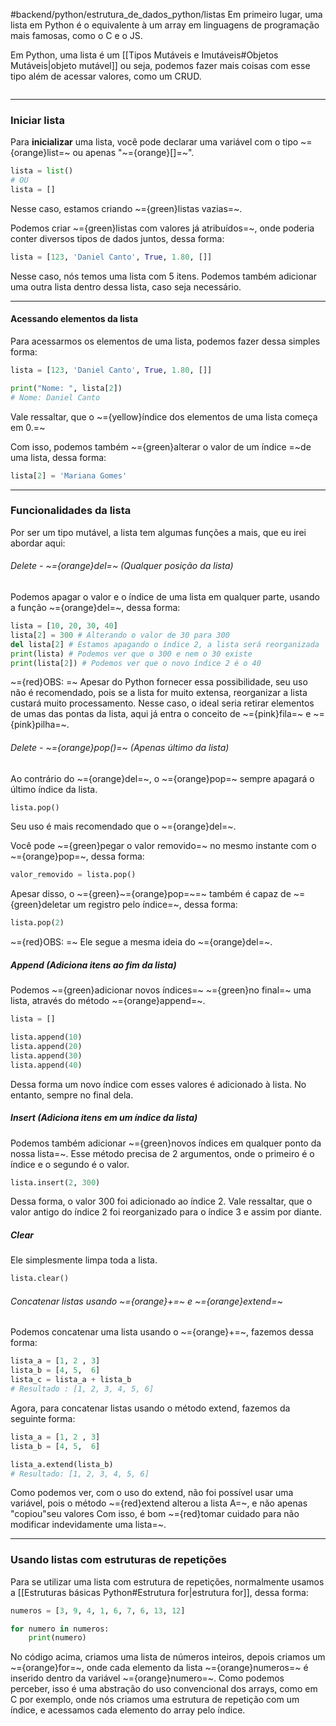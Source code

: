 #backend/python/estrutura_de_dados_python/listas
Em primeiro lugar, uma lista em Python é o equivalente à um array em linguagens de programação mais famosas, como o C e o JS.

Em Python, uma lista é um [[Tipos Mutáveis e Imutáveis#Objetos Mutáveis|objeto mutável]] ou seja, podemos fazer mais coisas com esse tipo além de acessar valores, como um CRUD.

```table-of-contents
```


--------
### Iniciar lista
Para **inicializar** uma lista, você pode declarar uma variável com o tipo ~={orange}list=~ ou apenas "~={orange}[]=~".
```python
lista = list()
# OU
lista = []
```
Nesse caso, estamos criando ~={green}listas vazias=~.

Podemos criar ~={green}listas com valores já atribuídos=~, onde poderia conter diversos tipos de dados juntos, dessa forma: 
```python
lista = [123, 'Daniel Canto', True, 1.80, []]
```
Nesse caso, nós temos uma lista com 5 itens.
Podemos também adicionar uma outra lista dentro dessa lista, caso seja necessário.

---------
#### Acessando elementos da lista
Para acessarmos os elementos de uma lista, podemos fazer dessa simples forma:
```python
lista = [123, 'Daniel Canto', True, 1.80, []]

print("Nome: ", lista[2])
# Nome: Daniel Canto
```
Vale ressaltar, que o ~={yellow}índice dos elementos de uma lista começa em 0.=~

Com isso, podemos também ~={green}alterar o valor de um índice =~de uma lista, dessa forma:
```Python
lista[2] = 'Mariana Gomes'
```

-----
### Funcionalidades da lista
Por ser um tipo mutável, a lista tem algumas funções a mais, que eu irei abordar aqui:

###### Delete - ~={orange}del=~ (Qualquer posição da lista)
Podemos apagar o valor e o índice de uma lista em qualquer parte, usando a função ~={orange}del=~, dessa forma:
```python
lista = [10, 20, 30, 40]
lista[2] = 300 # Alterando o valor de 30 para 300
del lista[2] # Estamos apagando o índice 2, a lista será reorganizada
print(lista) # Podemos ver que o 300 e nem o 30 existe
print(lista[2]) # Podemos ver que o novo índice 2 é o 40
```
~={red}OBS: =~ Apesar do Python fornecer essa possibilidade, seu uso não é recomendado, pois se a lista for muito extensa, reorganizar a lista custará muito processamento. Nesse caso, o ideal seria retirar elementos de umas das pontas da lista, aqui já entra o conceito de ~={pink}fila=~ e ~={pink}pilha=~.

###### Delete - ~={orange}pop()=~ (Apenas último da lista)
Ao contrário do ~={orange}del=~, o ~={orange}pop=~ sempre apagará o último índice da lista.
```Python
lista.pop()
```
Seu uso é mais recomendado que o ~={orange}del=~.

Você pode ~={green}pegar o valor removido=~ no mesmo instante com o ~={orange}pop=~, dessa forma:
```Python
valor_removido = lista.pop()
```

Apesar disso, o ~={green}~={orange}pop=~=~ também é capaz de ~={green}deletar um registro pelo índice=~, dessa forma:
```Python
lista.pop(2)
```
~={red}OBS: =~ Ele segue a mesma ideia do ~={orange}del=~.

##### Append (Adiciona itens ao fim da lista)
Podemos ~={green}adicionar novos índices=~ ~={green}no final=~ uma lista, através do método ~={orange}append=~.
```Python
lista = []

lista.append(10)
lista.append(20)
lista.append(30)
lista.append(40)
```
Dessa forma um novo índice com esses valores é adicionado à lista. No entanto, sempre no final dela.

##### Insert (Adiciona itens em um índice da lista)
Podemos também adicionar ~={green}novos índices em qualquer ponto da nossa lista=~. Esse método precisa de 2 argumentos, onde o primeiro é o índice e o segundo é o valor.
```Python
lista.insert(2, 300)
```
Dessa forma, o valor 300 foi adicionado ao índice 2. Vale ressaltar, que o valor antigo do índice 2 foi reorganizado para o índice 3 e assim por diante.

##### Clear
Ele simplesmente limpa toda a lista.
```Python
lista.clear()
```

###### Concatenar listas usando ~={orange}+=~ e ~={orange}extend=~
Podemos concatenar uma lista usando o ~={orange}+=~, fazemos dessa forma:
```Python
lista_a = [1, 2 , 3]
lista_b = [4, 5,  6]
lista_c = lista_a + lista_b
# Resultado : [1, 2, 3, 4, 5, 6]
```

Agora, para concatenar listas usando o método extend, fazemos da seguinte forma:
```Python
lista_a = [1, 2 , 3]
lista_b = [4, 5,  6]

lista_a.extend(lista_b)
# Resultado: [1, 2, 3, 4, 5, 6]
```
Como podemos ver, com o uso do extend, não foi possível usar uma variável, pois o método ~={red}extend alterou a lista A=~, e não apenas "copiou"seu valores
Com isso, é bom ~={red}tomar cuidado para não modificar indevidamente uma lista=~.

----
### Usando listas com estruturas de repetições
Para se utilizar uma lista com estrutura de repetições, normalmente usamos a [[Estruturas básicas Python#Estrutura for|estrutura for]], dessa forma:
```python
numeros = [3, 9, 4, 1, 6, 7, 6, 13, 12]

for numero in numeros:
	print(numero)
```
No código acima, criamos uma lista de números inteiros, depois criamos um ~={orange}for=~, onde cada elemento da lista ~={orange}numeros=~ é inserido dentro da variável ~={orange}numero=~.
Como podemos perceber, isso é uma abstração do uso convencional dos arrays, como em C por exemplo, onde nós criamos uma estrutura de repetição com um índice, e acessamos cada elemento do array pelo índice.